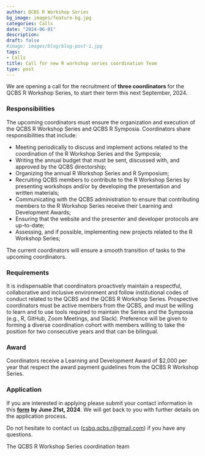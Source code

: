 ```yaml
---
author: QCBS R Workshop Series
bg_image: images/feature-bg.jpg
categories: Calls
date: "2024-06-01"
description: 
draft: false
#image: images/blog/blog-post-1.jpg
tags:
- Calls
title: Call for new R workshop series coordination Team
type: post
---
```


We are opening a call for the recruitment of  <b> three coordinators </b> for the QCBS R Workshop Series, to start their term this next September, 2024.

### Responsibilities

The upcoming coordinators must ensure the organization and execution of the QCBS R Workshop Series and QCBS R Symposia.
Coordinators share responsibilities that include:
+ Meeting periodically to discuss and implement actions related to the coordination of the R Workshop Series and the Symposia;
+ Writing the annual budget that must be sent, discussed with, and approved by the QCBS directorship;
+ Organizing the annual R Workshop Series and R Symposium;
+ Recruiting QCBS members to contribute to the R Workshop Series by presenting workshops and/or by developing the presentation and written materials;
+ Communicating with the QCBS administration to ensure that contributing members to the R Workshop Series receive their Learning and Development Awards;
+ Ensuring that the website and the presenter and developer protocols are up-to-date;
+ Assessing, and if possible, implementing new projects related to the R Workshop Series;


The current coordinators will ensure a smooth transition of tasks to the upcoming coordinators.

### Requirements

It is indispensable that coordinators proactively maintain a respectful, collaborative and inclusive environment and follow institutional codes of conduct related to the QCBS and the QCBS R Workshop Series.
Prospective coordinators must be active members from the QCBS, and must be willing to learn and to use tools required to maintain the Series and the Symposia (e.g., R, GitHub, Zoom Meetings, and Slack).
Preference will be given to forming a diverse coordination cohort with members willing to take the position for two consecutive years and that can be bilingual.

### Award

Coordinators receive a Learning and Development Award of $2,000 per year that respect the award payment guidelines from the QCBS R Workshop Series.

### Application

If you are interested in applying please submit your contact information in this <b><a href = "https://forms.gle/AnzxEd62k8GLVDqy6">form</a></b> <b>by June 21st, 2024</b>. We will get back to you with further details on the application process.

Do not hesitate to contact us (csbq.qcbs.r@gmail.com) if you have any questions.

The QCBS R Workshop Series coordination team
